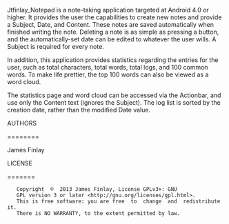 Jtfinlay_Notepad is a note-taking application targeted at Android 4.0 or higher. It provides the user the capabilities to create new notes and provide a Subject, Date, and Content. These notes are saved automatically when finished writing the note. Deleting a note is as simple as pressing a button, and the automatically-set date can be edited to whatever the user wills. A Subject is required for every note.

In addition, this application provides statistics regarding the entries for the user, such as total characters, total words, total logs, and 100 common words. To make life prettier, the top 100 words can also be viewed as a word cloud.

The statistics page and word cloud can be accessed via the Actionbar, and use only the Content text (ignores the Subject). The log list is sorted by the creation date, rather than the modified Date value.




AUTHORS

========

James Finlay

 

LICENSE

=======

       Copyright  ©  2013 James Finlay, License GPLv3+: GNU
       GPL version 3 or later <http://gnu.org/licenses/gpl.html>.
       This is free software: you are free  to  change  and  redistribute  it.
       There is NO WARRANTY, to the extent permitted by law.